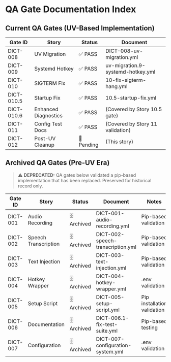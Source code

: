 # QA Gate Documentation Index

## Current QA Gates (UV-Based Implementation)

| Gate ID | Story | Status | Document |
|---------|-------|--------|----------|
| DICT-008 | UV Migration | ✅ PASS | DICT-008-uv-migration.yml |
| DICT-009 | Systemd Hotkey | ✅ PASS | uv-migration.9-systemd-hotkey.yml |
| DICT-010 | SIGTERM Fix | ✅ PASS | 10-fix-sigterm-hang.yml |
| DICT-010.5 | Startup Fix | ✅ PASS | 10.5-startup-fix.yml |
| DICT-010.6 | Enhanced Diagnostics | ✅ PASS | (Covered by Story 10.5 gate) |
| DICT-011 | Config Test Docs | ✅ PASS | (Covered by Story 11 validation) |
| DICT-012 | Post-UV Cleanup | 🚧 Pending | (This story) |

## Archived QA Gates (Pre-UV Era)

> ⚠️ **DEPRECATED:** QA gates below validated a pip-based implementation that has been replaced.
> Preserved for historical record only.

| Gate ID | Story | Status | Document | Notes |
|---------|-------|--------|----------|-------|
| DICT-001 | Audio Recording | 🗄️ Archived | DICT-001-audio-recording.yml | Pip-based validation |
| DICT-002 | Speech Transcription | 🗄️ Archived | DICT-002-speech-transcription.yml | Pip-based validation |
| DICT-003 | Text Injection | 🗄️ Archived | DICT-003-text-injection.yml | Pip-based validation |
| DICT-004 | Hotkey Wrapper | 🗄️ Archived | DICT-004-hotkey-wrapper.yml | .env validation |
| DICT-005 | Setup Script | 🗄️ Archived | DICT-005-setup-script.yml | Pip installation validation |
| DICT-006 | Documentation | 🗄️ Archived | DICT-006.1-fix-test-suite.yml | Pip-based testing |
| DICT-007 | Configuration | 🗄️ Archived | DICT-007-configuration-system.yml | .env validation |

